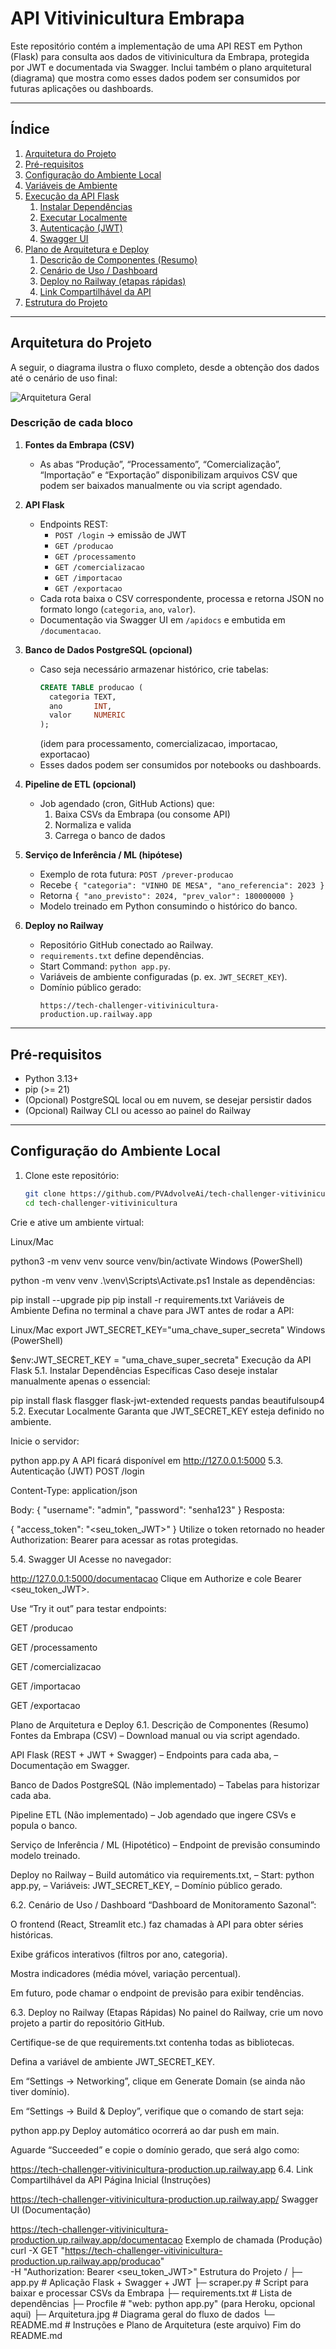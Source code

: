 # API Vitivinicultura Embrapa

Este repositório contém a implementação de uma API REST em Python (Flask) para consulta aos dados de vitivinicultura da Embrapa, protegida por JWT e documentada via Swagger. Inclui também o plano arquitetural (diagrama) que mostra como esses dados podem ser consumidos por futuras aplicações ou dashboards.

---

## Índice

1. [Arquitetura do Projeto](#arquitetura-do-projeto)  
2. [Pré-requisitos](#pré-requisitos)  
3. [Configuração do Ambiente Local](#configuração-do-ambiente-local)  
4. [Variáveis de Ambiente](#variáveis-de-ambiente)  
5. [Execução da API Flask](#execução-da-api-flask)  
   1. [Instalar Dependências](#51-instalar-dependências)  
   2. [Executar Localmente](#52-executar-localmente)  
   3. [Autenticação (JWT)](#53-autenticação-jwt)  
   4. [Swagger UI](#54-swagger-ui)  
6. [Plano de Arquitetura e Deploy](#plano-de-arquitetura-e-deploy)  
   1. [Descrição de Componentes (Resumo)](#61-descrição-de-componentes-resumo)  
   2. [Cenário de Uso / Dashboard](#62-cenário-de-uso--dashboard)  
   3. [Deploy no Railway (etapas rápidas)](#63-deploy-no-railway-etapas-rápidas)  
   4. [Link Compartilhável da API](#64-link-compartilhável-da-api)  
7. [Estrutura do Projeto](#estrutura-do-projeto)  

---

## Arquitetura do Projeto

A seguir, o diagrama ilustra o fluxo completo, desde a obtenção dos dados até o cenário de uso final:

![Arquitetura Geral](Arquitetura.jpg)

### Descrição de cada bloco

1. **Fontes da Embrapa (CSV)**  
   - As abas “Produção”, “Processamento”, “Comercialização”, “Importação” e “Exportação” disponibilizam arquivos CSV que podem ser baixados manualmente ou via script agendado.  

2. **API Flask**  
   - Endpoints REST:  
     - `POST /login` → emissão de JWT  
     - `GET /producao`  
     - `GET /processamento`  
     - `GET /comercializacao`  
     - `GET /importacao`  
     - `GET /exportacao`  
   - Cada rota baixa o CSV correspondente, processa e retorna JSON no formato longo (`categoria`, `ano`, `valor`).  
   - Documentação via Swagger UI em `/apidocs` e embutida em `/documentacao`.  

3. **Banco de Dados PostgreSQL (opcional)**  
   - Caso seja necessário armazenar histórico, crie tabelas:  
     ```sql
     CREATE TABLE producao (
       categoria TEXT,
       ano       INT,
       valor     NUMERIC
     );
     ```
     (idem para processamento, comercializacao, importacao, exportacao)  
   - Esses dados podem ser consumidos por notebooks ou dashboards.  

4. **Pipeline de ETL (opcional)**  
   - Job agendado (cron, GitHub Actions) que:  
     1. Baixa CSVs da Embrapa (ou consome API)  
     2. Normaliza e valida  
     3. Carrega o banco de dados  

5. **Serviço de Inferência / ML (hipótese)**  
   - Exemplo de rota futura: `POST /prever-producao`  
   - Recebe `{ "categoria": "VINHO DE MESA", "ano_referencia": 2023 }`  
   - Retorna `{ "ano_previsto": 2024, "prev_valor": 180000000 }`  
   - Modelo treinado em Python consumindo o histórico do banco.  

6. **Deploy no Railway**  
   - Repositório GitHub conectado ao Railway.  
   - `requirements.txt` define dependências.  
   - Start Command: `python app.py`.  
   - Variáveis de ambiente configuradas (p. ex. `JWT_SECRET_KEY`).  
   - Domínio público gerado:  
     ```
     https://tech-challenger-vitivinicultura-production.up.railway.app
     ```

---

## Pré-requisitos

- Python 3.13+  
- pip (>= 21)  
- (Opcional) PostgreSQL local ou em nuvem, se desejar persistir dados  
- (Opcional) Railway CLI ou acesso ao painel do Railway  

---

## Configuração do Ambiente Local

1. Clone este repositório:  
   ```bash
   git clone https://github.com/PVAdvolveAi/tech-challenger-vitivinicultura.git
   cd tech-challenger-vitivinicultura
Crie e ative um ambiente virtual:

Linux/Mac

python3 -m venv venv
source venv/bin/activate
Windows (PowerShell)

python -m venv venv
.\venv\Scripts\Activate.ps1
Instale as dependências:

pip install --upgrade pip
pip install -r requirements.txt
Variáveis de Ambiente
Defina no terminal a chave para JWT antes de rodar a API:

Linux/Mac
export JWT_SECRET_KEY="uma_chave_super_secreta"
Windows (PowerShell)

$env:JWT_SECRET_KEY = "uma_chave_super_secreta"
Execução da API Flask
5.1. Instalar Dependências Específicas
Caso deseje instalar manualmente apenas o essencial:

pip install flask flasgger flask-jwt-extended requests pandas beautifulsoup4
5.2. Executar Localmente
Garanta que JWT_SECRET_KEY esteja definido no ambiente.

Inicie o servidor:

python app.py
A API ficará disponível em
http://127.0.0.1:5000
5.3. Autenticação (JWT)
POST /login

Content-Type: application/json

Body:
{
  "username": "admin",
  "password": "senha123"
}
Resposta:

{
  "access_token": "<seu_token_JWT>"
}
Utilize o token retornado no header Authorization: Bearer <token> para acessar as rotas protegidas.

5.4. Swagger UI
Acesse no navegador:

http://127.0.0.1:5000/documentacao
Clique em Authorize e cole Bearer <seu_token_JWT>.

Use “Try it out” para testar endpoints:

GET /producao

GET /processamento

GET /comercializacao

GET /importacao

GET /exportacao

Plano de Arquitetura e Deploy
6.1. Descrição de Componentes (Resumo)
Fontes da Embrapa (CSV)
– Download manual ou via script agendado.

API Flask (REST + JWT + Swagger)
– Endpoints para cada aba,
– Documentação em Swagger.

Banco de Dados PostgreSQL (Não implementado)
– Tabelas para historizar cada aba.

Pipeline ETL (Não implementado)
– Job agendado que ingere CSVs e popula o banco.

Serviço de Inferência / ML (Hipotético)
– Endpoint de previsão consumindo modelo treinado.

Deploy no Railway
– Build automático via requirements.txt,
– Start: python app.py,
– Variáveis: JWT_SECRET_KEY,
– Domínio público gerado.

6.2. Cenário de Uso / Dashboard
“Dashboard de Monitoramento Sazonal”:

O frontend (React, Streamlit etc.) faz chamadas à API para obter séries históricas.

Exibe gráficos interativos (filtros por ano, categoria).

Mostra indicadores (média móvel, variação percentual).

Em futuro, pode chamar o endpoint de previsão para exibir tendências.

6.3. Deploy no Railway (Etapas Rápidas)
No painel do Railway, crie um novo projeto a partir do repositório GitHub.

Certifique-se de que requirements.txt contenha todas as bibliotecas.

Defina a variável de ambiente JWT_SECRET_KEY.

Em “Settings → Networking”, clique em Generate Domain (se ainda não tiver domínio).

Em “Settings → Build & Deploy”, verifique que o comando de start seja:

python app.py
Deploy automático ocorrerá ao dar push em main.

Aguarde “Succeeded” e copie o domínio gerado, que será algo como:

https://tech-challenger-vitivinicultura-production.up.railway.app
6.4. Link Compartilhável da API
Página Inicial (Instruções)

https://tech-challenger-vitivinicultura-production.up.railway.app/
Swagger UI (Documentação)

https://tech-challenger-vitivinicultura-production.up.railway.app/documentacao
Exemplo de chamada (Produção)
curl -X GET "https://tech-challenger-vitivinicultura-production.up.railway.app/producao" \
     -H "Authorization: Bearer <seu_token_JWT>"
Estrutura do Projeto
/
├─ app.py                   # Aplicação Flask + Swagger + JWT
├─ scraper.py               # Script para baixar e processar CSVs da Embrapa
├─ requirements.txt         # Lista de dependências
├─ Procfile                 # "web: python app.py" (para Heroku, opcional aqui)
├─ Arquitetura.jpg         # Diagrama geral do fluxo de dados
└─ README.md                # Instruções e Plano de Arquitetura (este arquivo)
Fim do README.md